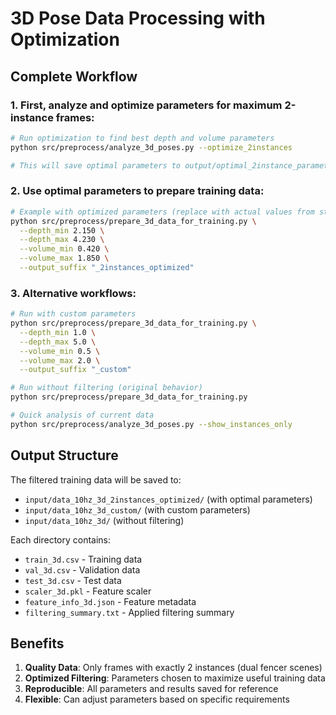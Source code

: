 # 3D Pose Data Processing with Optimization

## Complete Workflow

### 1. First, analyze and optimize parameters for maximum 2-instance frames:

```bash
# Run optimization to find best depth and volume parameters
python src/preprocess/analyze_3d_poses.py --optimize_2instances

# This will save optimal parameters to output/optimal_2instance_parameters.txt
```

### 2. Use optimal parameters to prepare training data:

```bash
# Example with optimized parameters (replace with actual values from step 1)
python src/preprocess/prepare_3d_data_for_training.py \
  --depth_min 2.150 \
  --depth_max 4.230 \
  --volume_min 0.420 \
  --volume_max 1.850 \
  --output_suffix "_2instances_optimized"
```

### 3. Alternative workflows:

```bash
# Run with custom parameters
python src/preprocess/prepare_3d_data_for_training.py \
  --depth_min 1.0 \
  --depth_max 5.0 \
  --volume_min 0.5 \
  --volume_max 2.0 \
  --output_suffix "_custom"

# Run without filtering (original behavior)
python src/preprocess/prepare_3d_data_for_training.py

# Quick analysis of current data
python src/preprocess/analyze_3d_poses.py --show_instances_only
```

## Output Structure

The filtered training data will be saved to:
- `input/data_10hz_3d_2instances_optimized/` (with optimal parameters)
- `input/data_10hz_3d_custom/` (with custom parameters)
- `input/data_10hz_3d/` (without filtering)

Each directory contains:
- `train_3d.csv` - Training data
- `val_3d.csv` - Validation data  
- `test_3d.csv` - Test data
- `scaler_3d.pkl` - Feature scaler
- `feature_info_3d.json` - Feature metadata
- `filtering_summary.txt` - Applied filtering summary

## Benefits

1. **Quality Data**: Only frames with exactly 2 instances (dual fencer scenes)
2. **Optimized Filtering**: Parameters chosen to maximize useful training data
3. **Reproducible**: All parameters and results saved for reference
4. **Flexible**: Can adjust parameters based on specific requirements